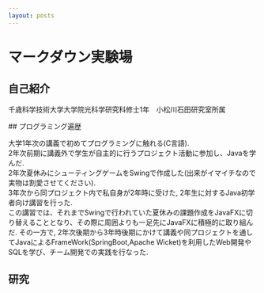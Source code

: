 ```yaml
---
layout: posts
---
```


# マークダウン実験場

## 自己紹介
<p>
千歳科学技術大学大学院光科学研究科修士1年　小松川石田研究室所属
</p>
## プログラミング遍歴
<p>
大学1年次の講義で初めてプログラミングに触れる(C言語). <br>
2年次前期に講義外で学生が自主的に行うプロジェクト活動に参加し、Javaを学んだ. <br>
2年次夏休みにシューティングゲームをSwingで作成した(出来がイマイチなので実物は割愛させてください). <br>
3年次から同プロジェクト内で私自身が2年時に受けた, 2年生に対するJava初学者向け講習を行った.<br>
この講習では、それまでSwingで行われていた夏休みの課題作成をJavaFXに切り替えることとなり、その際に周囲よりも一足先にJavaFXに積極的に取り組んだ.
その一方で, 2年次後期から3年時後期にかけて講義や同プロジェクトを通してJavaによるFrameWork(SpringBoot,Apache Wicket)を利用したWeb開発やSQLを学び、チーム開発での実践を行なった.
</p>

## 研究
<p>
<https://chi-navi.net/Index>
<br>
<http://info.chi-navi.net>
</p>
